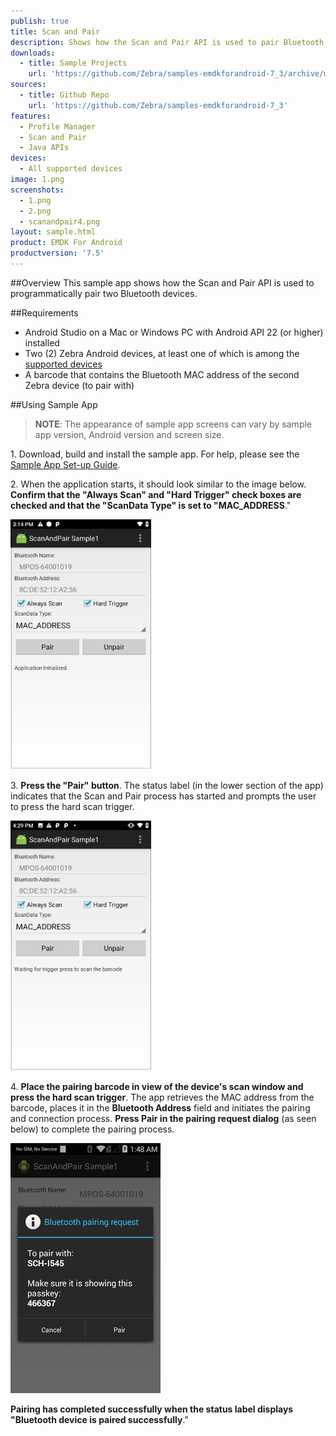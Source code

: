 ```yaml
---
publish: true
title: Scan and Pair
description: Shows how the Scan and Pair API is used to pair Bluetooth devices programmatically.
downloads:
  - title: Sample Projects
    url: 'https://github.com/Zebra/samples-emdkforandroid-7_3/archive/master.zip'
sources:
  - title: Github Repo
    url: 'https://github.com/Zebra/samples-emdkforandroid-7_3'
features:
  - Profile Manager
  - Scan and Pair
  - Java APIs
devices:
  - All supported devices
image: 1.png
screenshots:
  - 1.png
  - 2.png
  - scanandpair4.png
layout: sample.html
product: EMDK For Android
productversion: '7.5'
---
```


##Overview
This sample app shows how the Scan and Pair API is used to programmatically pair two Bluetooth devices.

##Requirements
* Android Studio on a Mac or Windows PC with Android API 22 (or higher) installed
* Two (2) Zebra Android devices, at least one of which is among the [supported devices](../../guide/about/#supporteddevices)
* A barcode that contains the Bluetooth MAC address of the second Zebra device (to pair with)

##Using Sample App

>**NOTE**: The appearance of sample app screens can vary by sample app version, Android version and screen size.

&#49;. Download, build and install the sample app. For help, please see the [Sample App Set-up Guide](/emdk-for-android/7-4/guide/emdksamples_androidstudio). 

&#50;. When the application starts, it should look similar to the image below. **Confirm that the "Always Scan" and "Hard Trigger" check boxes are checked and that the "ScanData Type" is set to "MAC_ADDRESS**."

<!--   ![img](scanandpair1.png)  
 -->   
  <img alt="image" style="height:400px" src="1.png"/>

&#51;. **Press the "Pair" button**. The status label (in the lower section of the app) indicates that the Scan and Pair process has started and prompts the user to press the hard scan trigger.

<!--   ![img](scanandpair3.png)   
 -->
  <img alt="image" style="height:400px" src="2.png"/>

&#52;. **Place the pairing barcode in view of the device's scan window and press the hard scan trigger**. The app retrieves the MAC address from the barcode, places it in the **Bluetooth Address** field and initiates the pairing and connection process. **Press Pair in the pairing request dialog** (as seen below) to complete the pairing process. 

<!--   ![img](scanandpair4.png) 
 -->  <img alt="image" style="height:400px" src="scanandpair4.png"/>

**Pairing has completed successfully when the status label displays "Bluetooth device is paired successfully**."
